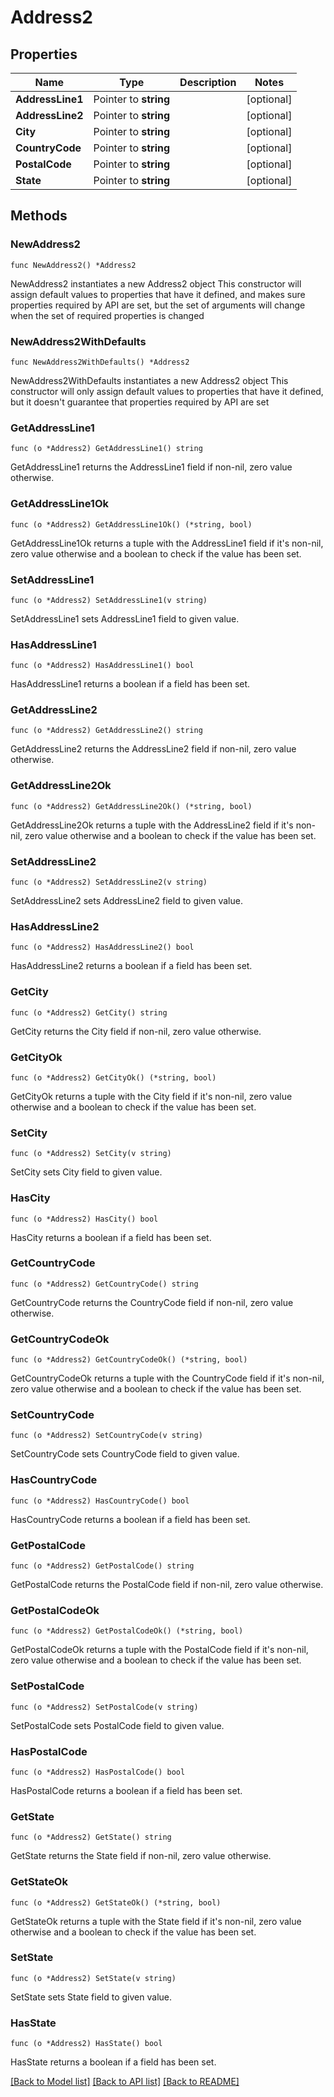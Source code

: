 # Address2

## Properties

Name | Type | Description | Notes
------------ | ------------- | ------------- | -------------
**AddressLine1** | Pointer to **string** |  | [optional] 
**AddressLine2** | Pointer to **string** |  | [optional] 
**City** | Pointer to **string** |  | [optional] 
**CountryCode** | Pointer to **string** |  | [optional] 
**PostalCode** | Pointer to **string** |  | [optional] 
**State** | Pointer to **string** |  | [optional] 

## Methods

### NewAddress2

`func NewAddress2() *Address2`

NewAddress2 instantiates a new Address2 object
This constructor will assign default values to properties that have it defined,
and makes sure properties required by API are set, but the set of arguments
will change when the set of required properties is changed

### NewAddress2WithDefaults

`func NewAddress2WithDefaults() *Address2`

NewAddress2WithDefaults instantiates a new Address2 object
This constructor will only assign default values to properties that have it defined,
but it doesn't guarantee that properties required by API are set

### GetAddressLine1

`func (o *Address2) GetAddressLine1() string`

GetAddressLine1 returns the AddressLine1 field if non-nil, zero value otherwise.

### GetAddressLine1Ok

`func (o *Address2) GetAddressLine1Ok() (*string, bool)`

GetAddressLine1Ok returns a tuple with the AddressLine1 field if it's non-nil, zero value otherwise
and a boolean to check if the value has been set.

### SetAddressLine1

`func (o *Address2) SetAddressLine1(v string)`

SetAddressLine1 sets AddressLine1 field to given value.

### HasAddressLine1

`func (o *Address2) HasAddressLine1() bool`

HasAddressLine1 returns a boolean if a field has been set.

### GetAddressLine2

`func (o *Address2) GetAddressLine2() string`

GetAddressLine2 returns the AddressLine2 field if non-nil, zero value otherwise.

### GetAddressLine2Ok

`func (o *Address2) GetAddressLine2Ok() (*string, bool)`

GetAddressLine2Ok returns a tuple with the AddressLine2 field if it's non-nil, zero value otherwise
and a boolean to check if the value has been set.

### SetAddressLine2

`func (o *Address2) SetAddressLine2(v string)`

SetAddressLine2 sets AddressLine2 field to given value.

### HasAddressLine2

`func (o *Address2) HasAddressLine2() bool`

HasAddressLine2 returns a boolean if a field has been set.

### GetCity

`func (o *Address2) GetCity() string`

GetCity returns the City field if non-nil, zero value otherwise.

### GetCityOk

`func (o *Address2) GetCityOk() (*string, bool)`

GetCityOk returns a tuple with the City field if it's non-nil, zero value otherwise
and a boolean to check if the value has been set.

### SetCity

`func (o *Address2) SetCity(v string)`

SetCity sets City field to given value.

### HasCity

`func (o *Address2) HasCity() bool`

HasCity returns a boolean if a field has been set.

### GetCountryCode

`func (o *Address2) GetCountryCode() string`

GetCountryCode returns the CountryCode field if non-nil, zero value otherwise.

### GetCountryCodeOk

`func (o *Address2) GetCountryCodeOk() (*string, bool)`

GetCountryCodeOk returns a tuple with the CountryCode field if it's non-nil, zero value otherwise
and a boolean to check if the value has been set.

### SetCountryCode

`func (o *Address2) SetCountryCode(v string)`

SetCountryCode sets CountryCode field to given value.

### HasCountryCode

`func (o *Address2) HasCountryCode() bool`

HasCountryCode returns a boolean if a field has been set.

### GetPostalCode

`func (o *Address2) GetPostalCode() string`

GetPostalCode returns the PostalCode field if non-nil, zero value otherwise.

### GetPostalCodeOk

`func (o *Address2) GetPostalCodeOk() (*string, bool)`

GetPostalCodeOk returns a tuple with the PostalCode field if it's non-nil, zero value otherwise
and a boolean to check if the value has been set.

### SetPostalCode

`func (o *Address2) SetPostalCode(v string)`

SetPostalCode sets PostalCode field to given value.

### HasPostalCode

`func (o *Address2) HasPostalCode() bool`

HasPostalCode returns a boolean if a field has been set.

### GetState

`func (o *Address2) GetState() string`

GetState returns the State field if non-nil, zero value otherwise.

### GetStateOk

`func (o *Address2) GetStateOk() (*string, bool)`

GetStateOk returns a tuple with the State field if it's non-nil, zero value otherwise
and a boolean to check if the value has been set.

### SetState

`func (o *Address2) SetState(v string)`

SetState sets State field to given value.

### HasState

`func (o *Address2) HasState() bool`

HasState returns a boolean if a field has been set.


[[Back to Model list]](../README.md#documentation-for-models) [[Back to API list]](../README.md#documentation-for-api-endpoints) [[Back to README]](../README.md)


